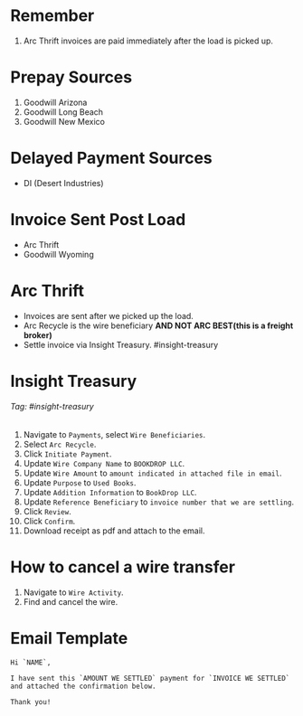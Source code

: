 # Remember
1. Arc Thrift invoices are paid immediately after the load is picked up.

# Prepay Sources
1. Goodwill Arizona
2. Goodwill Long Beach
3. Goodwill New Mexico

# Delayed Payment Sources
- DI (Desert Industries)

# Invoice Sent Post Load
- Arc Thrift
- Goodwill Wyoming

# Arc Thrift
- Invoices are sent after we picked up the load.
- Arc Recycle is the wire beneficiary **AND NOT ARC BEST(this is a freight broker)**
- Settle invoice via Insight Treasury. #insight-treasury 

# Insight Treasury
###### Tag: #insight-treasury 
1. Navigate to `Payments`, select `Wire Beneficiaries`.
2. Select `Arc Recycle`.
3. Click `Initiate Payment`.
4. Update `Wire Company Name` to `BOOKDROP LLC`.
5. Update `Wire Amount` to `amount indicated in attached file in email`.
6. Update `Purpose` to `Used Books`.
7. Update `Addition Information` to `BookDrop LLC`.
8. Update `Reference Beneficiary` to `invoice number that we are settling`.
9. Click `Review`.
10. Click `Confirm`.
11. Download receipt as pdf and attach to the email.

# How to cancel a wire transfer
1. Navigate to `Wire Activity`.
2. Find and cancel the wire.

# Email Template
```
Hi `NAME`,

I have sent this `AMOUNT WE SETTLED` payment for `INVOICE WE SETTLED` and attached the confirmation below.

Thank you!
```